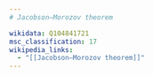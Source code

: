 ```yaml
---
# Jacobson–Morozov theorem

wikidata: Q104841721
msc_classification: 17
wikipedia_links:
  - "[[Jacobson–Morozov theorem]]"
---
```

